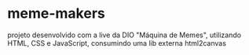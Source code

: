 # meme-makers
projeto desenvolvido com a live da DIO "Máquina de Memes", utilizando HTML, CSS e JavaScript, consumindo uma lib externa html2canvas
